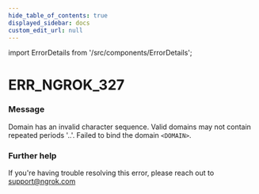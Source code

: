 ```yaml
---
hide_table_of_contents: true
displayed_sidebar: docs
custom_edit_url: null
---
```


import ErrorDetails from '/src/components/ErrorDetails';

# ERR_NGROK_327

### Message
Domain has an invalid character sequence. Valid domains may not contain repeated periods '..'. Failed to bind the domain `<DOMAIN>`.

### Further help
If you're having trouble resolving this error, please reach out to [support@ngrok.com](mailto:support@ngrok.com?subject=Help%20with%20ERR_NGROK_327)

<ErrorDetails error='err_ngrok_327' />
